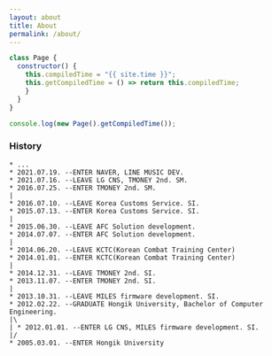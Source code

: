 ```yaml
---
layout: about
title: About
permalink: /about/
---
```


``` javascript
class Page {
  constructor() {
    this.compiledTime = "{{ site.time }}";
    this.getCompiledTime = () => return this.compiledTime;
    }
  }
}

console.log(new Page().getCompiledTime());
```

### History

``` shell
* ...
* 2021.07.19. --ENTER NAVER, LINE MUSIC DEV.
* 2021.07.16. --LEAVE LG CNS, TMONEY 2nd. SM.
* 2016.07.25. --ENTER TMONEY 2nd. SM.
|
* 2016.07.10. --LEAVE Korea Customs Service. SI.
* 2015.07.13. --ENTER Korea Customs Service. SI.
|
* 2015.06.30. --LEAVE AFC Solution development.
* 2014.07.07. --ENTER AFC Solution development.
|
* 2014.06.20. --LEAVE KCTC(Korean Combat Training Center)
* 2014.01.01. --ENTER KCTC(Korean Combat Training Center)
|
* 2014.12.31. --LEAVE TMONEY 2nd. SI.
* 2013.11.07. --ENTER TMONEY 2nd. SI.
|
* 2013.10.31. --LEAVE MILES firmware development. SI.
* 2012.02.22. --GRADUATE Hongik University, Bachelor of Computer Engineering.
|\
| * 2012.01.01. --ENTER LG CNS, MILES firmware development. SI.
|/
* 2005.03.01. --ENTER Hongik University
```

<script>
dependencyPromise.then(() => about());
function about() {
  var curDate = new Date();
  var chmunk = Math.ceil((curDate-new Date(2010, 01-1, 12))/1000/*millisec to sec*//60/*sec to min*//60/*min to hour*//24/*hour to day*/);
  var merryGoAround = Math.ceil((curDate-new Date(2017, 09-1, 16))/1000/*millisec to sec*//60/*sec to min*//60/*min to hour*//24/*hour to day*/);
  var myBean = Math.ceil((curDate-new Date(2018, 12-1, 20))/1000/*millisec to sec*//60/*sec to min*//60/*min to hour*//24/*hour to day*/);
  var myBeanSprout = Math.ceil((curDate-new Date(2019, 09-1, 20))/1000/*millisec to sec*//60/*sec to min*//60/*min to hour*//24/*hour to day*/);
  var holdOnNaver = Math.ceil((curDate-new Date(2021, 07-1, 19))/1000/*millisec to sec*//60/*sec to min*//60/*min to hour*//24/*hour to day*/);

  function appendDday(id, day) {
    var element = '';
    element += '<div>';
    element += '<span class="kd">const</span> ';
    element += '<span class="nx">' + id + '</span> ';
    element += '<span class="o">=</span> ';
    element += '<span class="mo">' + day + '</span>';
    element += '<span class="err">;</span>';
    element += '</div>';
    $('.highlight code').eq(0).append(element);      
  }
  appendDday('chmunk'       , chmunk);
  appendDday('merryGoAround', merryGoAround);
  appendDday('myBean'       , myBean);
  appendDday('myBeanSprout' , myBeanSprout);
  appendDday('holdOn', holdOnNaver);
}
</script>
